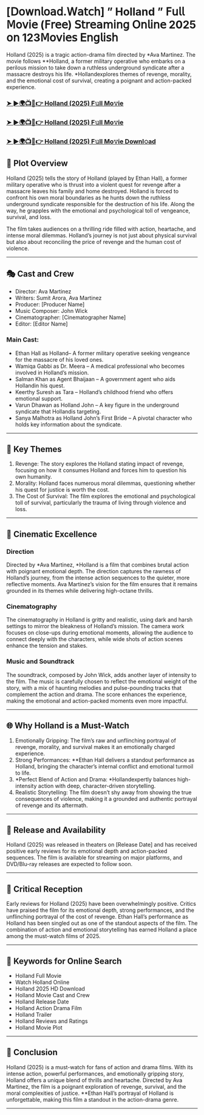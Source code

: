 # [𝖣𝗈𝗐𝗇𝗅𝗈𝖺𝖽.𝖶𝖺𝗍𝖼𝗁] ” Holland ” 𝖥𝗎𝗅𝗅 𝖬𝗈𝗏𝗂𝖾 (𝖥𝗋𝖾𝖾) 𝖲𝗍𝗋𝖾𝖺𝗆𝗂𝗇𝗀 𝖮𝗇𝗅𝗂𝗇𝖾 2025 𝗈𝗇 123𝖬𝗈𝗏𝗂𝖾𝗌 𝖤𝗇𝗀𝗅𝗂𝗌𝗁

Holland (2025) is a tragic action-drama film directed by *Ava Martinez. The movie follows **Holland, a former military operative who embarks on a perilous mission to take down a ruthless underground syndicate after a massacre destroys his life. *Hollandexplores themes of revenge, morality, and the emotional cost of survival, creating a poignant and action-packed experience.

### [➤ ►🌍📺📱👉   Holland (2025) F𝚞ll Mo𝚟ie](https://qimovies.com/en/movie/257094/holland)

### [➤ ►🌍📺📱👉   Holland (2025) F𝚞ll Mo𝚟ie](https://qimovies.com/en/movie/257094/holland)

### [➤ ►🌍📺📱👉   Holland (2025) F𝚞ll Mo𝚟ie Downl𝚘ad](https://qimovies.com/en/movie/257094/holland)

## 📖 Plot Overview

Holland (2025) tells the story of Holland (played by Ethan Hall), a former military operative who is thrust into a violent quest for revenge after a massacre leaves his family and home destroyed. Holland is forced to confront his own moral boundaries as he hunts down the ruthless underground syndicate responsible for the destruction of his life. Along the way, he grapples with the emotional and psychological toll of vengeance, survival, and loss.

The film takes audiences on a thrilling ride filled with action, heartache, and intense moral dilemmas. Holland’s journey is not just about physical survival but also about reconciling the price of revenge and the human cost of violence.

---

## 🎭 Cast and Crew

- Director: Ava Martinez  
- Writers: Sumit Arora, Ava Martinez  
- Producer: [Producer Name]  
- Music Composer: John Wick  
- Cinematographer: [Cinematographer Name]  
- Editor: [Editor Name]  

### Main Cast:

- Ethan Hall as Holland– A former military operative seeking vengeance for the massacre of his loved ones.  
- Wamiqa Gabbi as Dr. Meera – A medical professional who becomes involved in Holland’s mission.  
- Salman Khan as Agent Bhaijaan – A government agent who aids Hollandin his quest.  
- Keerthy Suresh as Tara – Holland’s childhood friend who offers emotional support.  
- Varun Dhawan as Holland John – A key figure in the underground syndicate that Hollandis targeting.  
- Sanya Malhotra as Holland John’s First Bride – A pivotal character who holds key information about the syndicate.

---

## 🌟 Key Themes

1. Revenge: The story explores the Holland stating impact of revenge, focusing on how it consumes Holland and forces him to question his own humanity.  
2. Morality: Holland faces numerous moral dilemmas, questioning whether his quest for justice is worth the cost.  
3. The Cost of Survival: The film explores the emotional and psychological toll of survival, particularly the trauma of living through violence and loss.

---

## 🎥 Cinematic Excellence

### Direction  
Directed by *Ava Martinez, *Holland is a film that combines brutal action with poignant emotional depth. The direction captures the rawness of Holland’s journey, from the intense action sequences to the quieter, more reflective moments. Ava Martinez’s vision for the film ensures that it remains grounded in its themes while delivering high-octane thrills.

### Cinematography  
The cinematography in Holland is gritty and realistic, using dark and harsh settings to mirror the bleakness of Holland’s mission. The camera work focuses on close-ups during emotional moments, allowing the audience to connect deeply with the characters, while wide shots of action scenes enhance the tension and stakes.

### Music and Soundtrack  
The soundtrack, composed by John Wick, adds another layer of intensity to the film. The music is carefully chosen to reflect the emotional weight of the story, with a mix of haunting melodies and pulse-pounding tracks that complement the action and drama. The score enhances the experience, making the emotional and action-packed moments even more impactful.

---

## 🌐 Why Holland is a Must-Watch

1. Emotionally Gripping: The film’s raw and unflinching portrayal of revenge, morality, and survival makes it an emotionally charged experience.  
2. Strong Performances: **Ethan Hall delivers a standout performance as Holland, bringing the character’s internal conflict and emotional turmoil to life.  
3. *Perfect Blend of Action and Drama: *Hollandexpertly balances high-intensity action with deep, character-driven storytelling.  
4. Realistic Storytelling: The film doesn’t shy away from showing the true consequences of violence, making it a grounded and authentic portrayal of revenge and its aftermath.

---

## 📅 Release and Availability

Holland (2025) was released in theaters on [Release Date] and has received positive early reviews for its emotional depth and action-packed sequences. The film is available for streaming on major platforms, and DVD/Blu-ray releases are expected to follow soon.

---

## 📝 Critical Reception

Early reviews for Holland (2025) have been overwhelmingly positive. Critics have praised the film for its emotional depth, strong performances, and the unflinching portrayal of the cost of revenge. Ethan Hall’s performance as Holland has been singled out as one of the standout aspects of the film. The combination of action and emotional storytelling has earned Holland a place among the must-watch films of 2025.

---

## 🔑 Keywords for Online Search

- Holland Full Movie  
- Watch Holland Online  
- Holland 2025 HD Download  
- Holland Movie Cast and Crew  
- Holland Release Date  
- Holland Action Drama Film  
- Holland Trailer  
- Holland Reviews and Ratings  
- Holland Movie Plot  

---

## 📢 Conclusion

Holland (2025) is a must-watch for fans of action and drama films. With its intense action, powerful performances, and emotionally gripping story, Holland offers a unique blend of thrills and heartache. Directed by Ava Martinez, the film is a poignant exploration of revenge, survival, and the moral complexities of justice. **Ethan Hall’s portrayal of Holland is unforgettable, making this film a standout in the action-drama genre.

---
